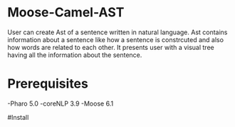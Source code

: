 # Moose-Camel-AST

User can create Ast of a sentence written in natural language.
Ast contains information about a sentence like how a sentence is constrcuted and also
how words are related to each other. It presents user with a visual tree having all the information about the sentence.

# Prerequisites
-Pharo 5.0
-coreNLP 3.9
-Moose 6.1

#Install
